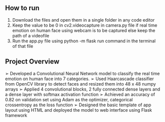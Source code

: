 ## How to run
1) Download the files and open them in a single folder in any code editor
2) Keep the value to be 0 in cv2.videocapture in camera.py file if real time emotion on human face using webcam is to be captured else keep the path of a videofile 
3) Run the app.py file using python -m flask run command in the terminal of that file

## Project Overview
➢ Developed a Convolutional Neural Network model to classify the real time emotion on human face into 7 categories.
➢ Used Haarcascade classifier from OpenCV library to detect faces and resized them into 48 x 48 numpy arrays
➢ Applied 4 convolutional blocks, 2 fully connected dense layers and a dense layer with softmax activation function
➢ Achieved an accuracy of 0.82 on validation set using Adam as the optimizer, categorical crossentropy as the loss function
➢ Designed the basic template of app layout using HTML and deployed the model to web interface  using Flask framework
